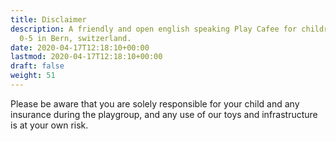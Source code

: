 ```yaml
---
title: Disclaimer
description: A friendly and open english speaking Play Cafee for children aged
  0-5 in Bern, switzerland.
date: 2020-04-17T12:18:10+00:00
lastmod: 2020-04-17T12:18:10+00:00
draft: false
weight: 51
---
```

Please be aware that you are solely responsible for your child and any insurance during the playgroup, and any use of our toys and infrastructure is at your own risk.